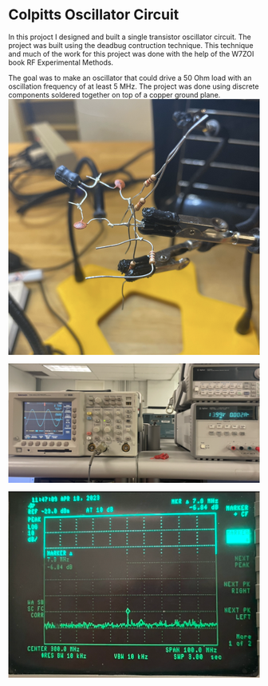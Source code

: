 # Colpitts Oscillator Circuit

In this projoct I designed and built a single transistor oscillator circuit. The project was built using the deadbug contruction technique. This technique and much of the work for this project was done with the help of the W7ZOI book RF Experimental Methods. 

The goal was to make an oscillator that could drive a 50 Ohm load with an oscillation frequency of at least 5 MHz. The project was done using discrete components soldered together on top of a copper ground plane.
![Deadbug Prototype Construction](../images/colpitts_ddbg.PNG)

![Power Draw and Oscilloscope Waveform](../images/colpitts_osc_ps.PNG)

![Spectrum Analyzer](../images/osc_output.PNG)